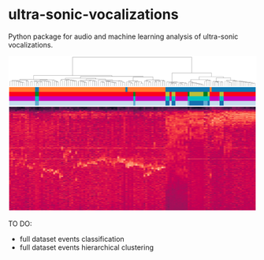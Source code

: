 # ultra-sonic-vocalizations
Python package for audio and machine learning analysis of ultra-sonic vocalizations.



![Image description](images/cover.png)


TO DO:

- full dataset events classification
- full dataset events hierarchical clustering
